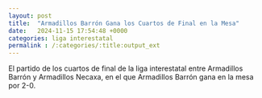 ```yaml
---
layout: post
title:  "Armadillos Barrón Gana los Cuartos de Final en la Mesa"
date:   2024-11-15 17:54:48 +0000
categories: liga interestatal
permalink : /:categories/:title:output_ext
---
```


El partido de los cuartos de final de la liga interestatal entre Armadillos Barrón y Armadillos Necaxa, en el que Armadillos Barrón gana en la mesa por 2-0.